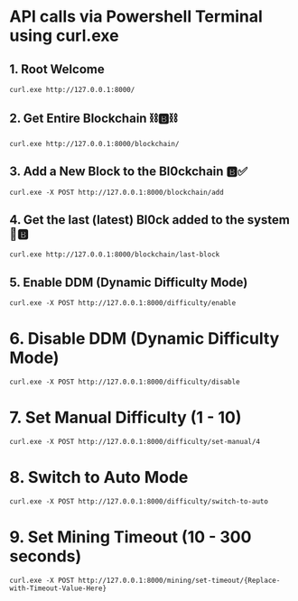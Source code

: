 # API calls via Powershell Terminal using curl.exe

## 1. Root Welcome 
`curl.exe http://127.0.0.1:8000/`

## 2. Get Entire Blockchain ⛓️🅱️⛓️
`curl.exe http://127.0.0.1:8000/blockchain/`

## 3. Add a New Block to the Bl0ckchain 🅱️✅
`curl.exe -X POST http://127.0.0.1:8000/blockchain/add`

## 4. Get the last (latest) Bl0ck added to the system 🔗🅱️
`curl.exe http://127.0.0.1:8000/blockchain/last-block`

## 5. Enable DDM (Dynamic Difficulty Mode)
`curl.exe -X POST http://127.0.0.1:8000/difficulty/enable`

# 6. Disable DDM (Dynamic Difficulty Mode)
`curl.exe -X POST http://127.0.0.1:8000/difficulty/disable`

# 7. Set Manual Difficulty (1 - 10)
`curl.exe -X POST http://127.0.0.1:8000/difficulty/set-manual/4`

# 8. Switch to Auto Mode
`curl.exe -X POST http://127.0.0.1:8000/difficulty/switch-to-auto`

# 9. Set Mining Timeout (10 - 300 seconds)

`curl.exe -X POST http://127.0.0.1:8000/mining/set-timeout/{Replace-with-Timeout-Value-Here}`